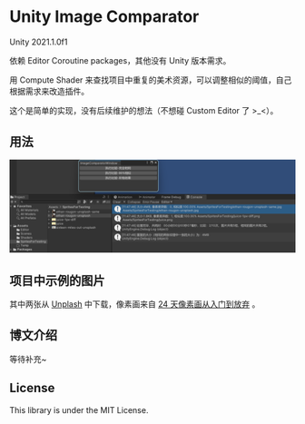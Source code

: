 ﻿# Unity Image Comparator

Unity 2021.1.0f1

依赖 Editor Coroutine packages，其他没有 Unity 版本需求。

用 Compute Shader 来查找项目中重复的美术资源，可以调整相似的阈值，自己根据需求来改造插件。

这个是简单的实现，没有后续维护的想法（不想碰 Custom Editor 了 >_<）。

## 用法

![](Images/intro.png)

## 项目中示例的图片

其中两张从 [Unplash](https://unsplash.com/) 中下载，像素画来自 [24 天像素画从入门到放弃](http://frankorz.com/2021/04/18/learn-pixel-art/) 。

## 博文介绍

等待补充~

## License
This library is under the MIT License.